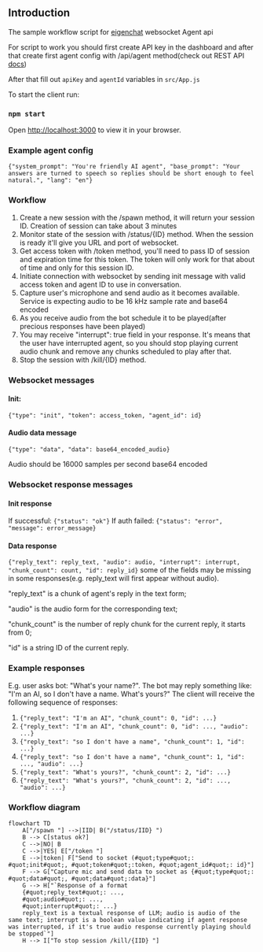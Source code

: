 
## Introduction

The sample workflow script for [eigenchat](eigenchat.com) websocket Agent api

For script to work you should first create API key in the dashboard and after that
create first agent config with /api/agent method(check out REST API [docs](eigenchat.com/api/docs))


After that fill out `apiKey` and `agentId` variables in `src/App.js`

To start the client run:

### `npm start`

Open [http://localhost:3000](http://localhost:3000) to view it in your browser.


### Example agent config

`{"system_prompt": "You're friendly AI agent", "base_prompt": "Your answers are turned to speech so replies should be short enough to feel natural.", "lang": "en"}`


### Workflow
1. Create a new session with the /spawn method, it will return your session ID. Creation of session can take about 3 minutes
2. Monitor state of the session with /status/{ID} method. When the session is ready it'll give you URL and port of websocket.
3. Get access token with /token method, you'll need to pass ID of session and expiration time for this token. The token will only work for that about of time and only for this session ID.
4. Initiate connection with websocket by sending init message with valid access token and agent ID to use in conversation.
5. Capture user's microphone and send audio as it becomes available. Service is expecting audio to be 16 kHz sample rate and base64 encoded
6. As you receive audio from the bot schedule it to be played(after precious responses have been played)
7. You may receive "interrupt": true field in your response. It's means that the user have interrupted agent, so you should stop playing current audio chunk and remove any chunks scheduled to play after that.
8. Stop the session with /kill/{ID} method.

### Websocket messages
#### Init:
`{"type": "init", "token": access_token, "agent_id": id}`
#### Audio data message
`{"type": "data", "data": base64_encoded_audio}`

Audio should be 16000 samples per second base64 encoded

### Websocket response messages

#### Init response
If successful: `{"status": "ok"}`
If auth failed: `{"status": "error", "message": error_message}`
#### Data response
`{"reply_text": reply_text, "audio": audio, "interrupt": interrupt, "chunk_count": count, "id": reply_id}`
some of the fields may be missing in some responses(e.g. reply_text will first appear without audio).

"reply_text" is a chunk of agent's reply in the text form;

"audio" is the audio form for the corresponding text;

"chunk_count" is the number of reply chunk for the current reply, it starts from 0;

"id" is a string ID of the current reply.

### Example responses
E.g. user asks bot: "What's your name?". The bot may reply something like: "I'm an AI, so I don't have a name. What's yours?"
The client will receive the following sequence of responses:
1. `{"reply_text": "I'm an AI", "chunk_count": 0, "id": ...}`
2. `{"reply_text": "I'm an AI", "chunk_count": 0, "id": ..., "audio": ...}`
3. `{"reply_text": "so I don't have a name", "chunk_count": 1, "id": ...}`
4. `{"reply_text": "so I don't have a name", "chunk_count": 1, "id": ..., "audio": ...}`
5. `{"reply_text": "What's yours?", "chunk_count": 2, "id": ...}`
6. `{"reply_text": "What's yours?", "chunk_count": 2, "id": ..., "audio": ...}`

### Workflow diagram
```mermaid
flowchart TD
    A["/spawn "] -->|IID| B("/status/IID} ")
    B --> C[status ok?]
    C -->|NO| B
    C -->|YES| E["/token "]
    E -->|token| F["Send to socket (#quot;type#quot;: #quot;init#quot;, #quot;token#quot;:token, #quot;agent_id#quot;: id}"]
    F --> G["Capture mic and send data to socket as {#quot;type#quot;: #quot;data#quot;, #quot;data#quot;:data}"]
    G --> H["`Response of a format
    {#quot;reply_text#quot;: ...,
    #quot;audio#quot;: ...,
    #quot;interrupt#quot;: ...}
    reply_text is a textual response of LLM; audio is audio of the same text; interrupt is a boolean value indicating if agent response was interrupted, if it's true audio response currently playing should be stopped`"]
    H --> I["To stop session /kill/{IID} "]
```